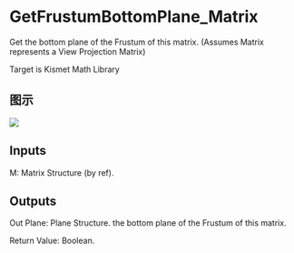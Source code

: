 # GetFrustumBottomPlane_Matrix

Get the bottom plane of the Frustum of this matrix. (Assumes Matrix represents a View Projection Matrix)

Target is Kismet Math Library

## 图示

![]($-20221218-19515830.png)

## Inputs

M: Matrix Structure (by ref).  

## Outputs

Out Plane: Plane Structure. the bottom plane of the Frustum of this matrix.

Return Value: Boolean.

